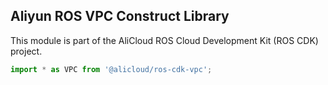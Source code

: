 ## Aliyun ROS VPC Construct Library

This module is part of the AliCloud ROS Cloud Development Kit (ROS CDK) project.

```python
import * as VPC from '@alicloud/ros-cdk-vpc';
```
